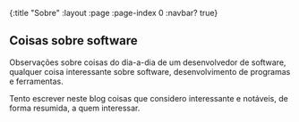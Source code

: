 {:title "Sobre"
 :layout :page
 :page-index 0
 :navbar? true}

## Coisas sobre software

Observações sobre coisas do dia-a-dia de um desenvolvedor de software, qualquer coisa interessante sobre software, desenvolvimento de programas e ferramentas.

Tento escrever neste blog coisas que considero interessante e notáveis, de forma resumida, a quem interessar.